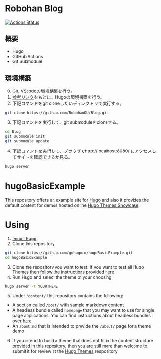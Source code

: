 # Robohan Blog

[![Actions Status](https://github.com/RobohanOU/Blog/workflows/github%20pages/badge.svg)](https://github.com/RobohanOU/Blog/actions)

## 概要

* Hugo
* GitHub Actions
* Git Submodule

## 環境構築

0. Git, VScodeの環境構築を行う。
1. [参考リンク](https://www.hahahahaha-nnn.work/post/hugo_in_windows/)をもとに、Hugoの環境構築を行う。
2. 下記コマンドをgit cloneしたいディレクトリで実行する。

``` bash
git clone https://github.com/RobohanOU/Blog.git
```

3. 下記コマンドを実行して、git submoduleをcloneする。

``` bash
cd Blog
git submodule init
git submodule update
```

4. 下記コマンドを実行して、ブラウザでhttp://localhost:8080/ にアクセスしてサイトを確認できるか見る。

``` bash
hugo server
```

<!--以下、テンプレREADME-->
# hugoBasicExample

This repository offers an example site for [Hugo](https://gohugo.io/) and also it provides the default content for demos hosted on the [Hugo Themes Showcase](https://themes.gohugo.io/).

# Using

1. [Install Hugo](https://gohugo.io/overview/installing/)
2. Clone this repository
```bash
git clone https://github.com/gohugoio/hugoBasicExample.git
cd hugoBasicExample
```
3. Clone the repository you want to test. If you want to test all Hugo Themes then follow the instructions provided [here](https://github.com/gohugoio/hugoThemes#installing-all-themes)
4. Run Hugo and select the theme of your choosing
```bash
hugo server -t YOURTHEME
```
5. Under `/content/` this repository contains the following:
- A section called `/post/` with sample markdown content
- A headless bundle called `homepage` that you may want to use for single page applications. You can find instructions about headless bundles over [here](https://gohugo.io/content-management/page-bundles/#headless-bundle)
- An `about.md` that is intended to provide the `/about/` page for a theme demo
6. If you intend to build a theme that does not fit in the content structure provided in this repository, then you are still more than welcome to submit it for review at the [Hugo Themes](https://github.com/gohugoio/hugoThemes/issues) respository

